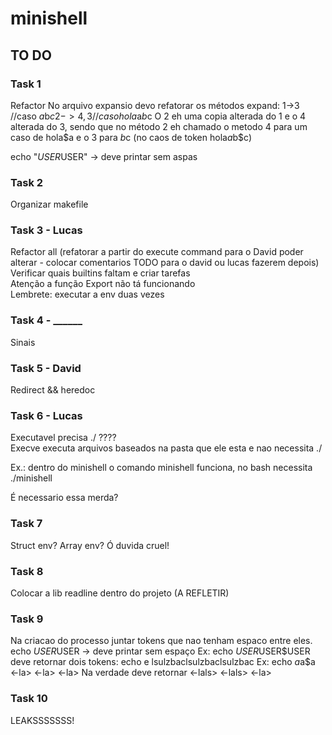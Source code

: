 # minishell

## TO DO

### Task 1

Refactor
No arquivo expansio devo refatorar os métodos expand:
1->3 //caso $a$b$c
2->4,3 //caso hola$a$b$c
O 2 eh uma copia alterada do 1 e o 4 alterada do 3, sendo que no método 2 eh chamado o metodo 4 para um caso de hola$a e o 3 para $b$c (no caos de token hola$a$b$c)

echo "$USER$USER" -> deve printar sem aspas

### Task 2

Organizar makefile  

### Task 3 - Lucas

Refactor all (refatorar a partir do execute command para o David poder alterar - colocar comentarios TODO para o david ou lucas fazerem depois)  
Verificar quais builtins faltam e criar tarefas  
Atenção a função Export não tá funcionando  
Lembrete: executar a env duas vezes  

### Task 4 - ______

Sinais

### Task 5 - David

Redirect && heredoc 

### Task 6 - Lucas

Executavel precisa ./ ????  
Execve executa arquivos baseados na pasta que ele esta e nao necessita ./  

Ex.: dentro do minishell o comando minishell funciona, no bash necessita ./minishell  

É necessario essa merda?  

### Task 7

Struct env? Array env? Ó duvida cruel!  

### Task 8

Colocar a lib readline dentro do projeto (A REFLETIR)


### Task 9
Na criacao do processo juntar tokens que nao tenham espaco entre eles.
echo $USER$USER -> deve printar sem espaço
Ex: echo $USER$USER$USER deve retornar dois tokens: echo e lsulzbaclsulzbaclsulzbac
Ex:
echo $a$a$a
<echo>
<ls>
<-la>
<ls>
<-la>
<ls>
<-la>
Na verdade deve retornar
<echo>
<ls> 
<-lals>
<-lals>
<-la>


### Task 10

LEAKSSSSSSS!
